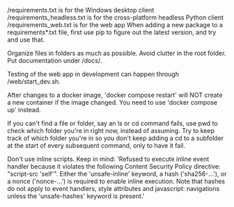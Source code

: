 /requirements.txt is for the Windows desktop client
/requirements_headless.txt is for the cross-platform headless Python client
/requirements_web.txt is for the web app
When adding a new package to a requirements*.txt file, first use pip to figure out the latest version, and try and use that.

Organize files in folders as much as possible. 
Avoid clutter in the root folder. 
Put documentation under /docs/.

Testing of the web app in development can happen through /web/start_dev.sh.

After changes to a docker image, 'docker compose restart' will NOT create a new container if the image changed. You need to use 'docker compose up' instead.

If you can't find a file or folder, say an ls or cd command fails, use pwd to check which folder you're in right now, instead of assuming.
Try to keep track of which folder you're in so you don't keep adding a cd to a subfolder at the start of every subsequent command, only to have it fail.

Don't use inline scripts. Keep in mind: 'Refused to execute inline event handler because it violates the following Content Security Policy directive: "script-src 'self'". Either the 'unsafe-inline' keyword, a hash ('sha256-...'), or a nonce ('nonce-...') is required to enable inline execution. Note that hashes do not apply to event handlers, style attributes and javascript: navigations unless the 'unsafe-hashes' keyword is present.'
